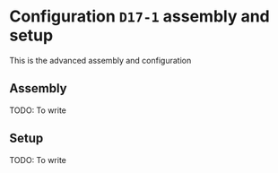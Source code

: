 # Configuration `D17-1` assembly and setup

This is the advanced assembly and configuration

## Assembly

TODO: To write

## Setup

TODO: To write
